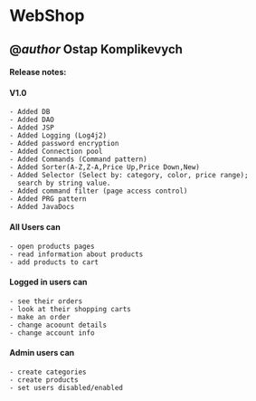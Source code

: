 # WebShop
## @*author* Ostap Komplikevych
#### Release notes:
#### V1.0
    - Added DB
    - Added DAO
    - Added JSP
    - Added Logging (Log4j2)
    - Added password encryption
    - Added Connection pool
    - Added Commands (Command pattern)
    - Added Sorter(A-Z,Z-A,Price Up,Price Down,New)
    - Added Selector (Select by: category, color, price range); 
      search by string value.
    - Added command filter (page access control)
    - Added PRG pattern
    - Added JavaDocs
#### All Users can
    - open products pages
    - read information about products
    - add products to cart
#### Logged in users can
    - see their orders
    - look at their shopping carts
    - make an order
    - change acoount details
    - change account info
#### Admin users can
    - create categories
    - create products
    - set users disabled/enabled